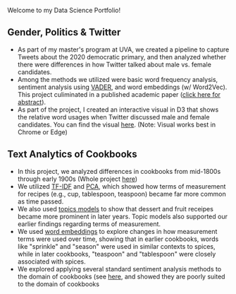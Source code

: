 Welcome to my Data Science Portfolio!  

## Gender, Politics & Twitter

- As part of my master's program at UVA, we created a pipeline to capture Tweets about the 2020 democratic primary, and then analyzed whether there were differences in how Twitter talked about  male vs. female candidates. 
- Among the methods we utilized were basic word frequency analysis, sentiment analysis using [VADER](https://github.com/cjhutto/vaderSentiment), and word embeddings (w/ Word2Vec). This project culiminated in a published academic paper ([click here for abstract](https://ieeexplore.ieee.org/document/9106584)). 
- As part of the project, I created an interactive visual in D3 that shows the relative word usages when Twitter discussed male and female candidates. You can find the visual [here](https://jbtiez.github.io/Demos.io/). (Note: Visual works best in Chrome or Edge) 

## Text Analytics of Cookbooks
- In this project, we analyzed differences in cookbooks from mid-1800s through early 1900s (Whole project [here](https://github.com/jbtiez/Cookbooks_ETA))
- We utilized  [TF-IDF](https://github.com/jbtiez/Cookbooks_ETA/blob/master/TFIDF.ipynb) and [PCA](https://github.com/brigittehogan/Cookbook-Analytics/blob/master/PCA.ipynb), which showed how terms of measurement for recipes (e.g., cup, tablespoon, teaspoon) became far more common as time passed. 
- We also used [topics models](https://github.com/jbtiez/Cookbooks_ETA/blob/master/LDA.ipynb) to show that dessert and fruit receipes became more prominent in later years. Topic models also supported our earlier findings regarding terms of measurement. 
- We used [word embeddings](https://github.com/jbtiez/Cookbooks_ETA/blob/master/Word_Embeddings.ipynb) to explore changes in how measurement terms were used over time, showing that in earlier cookbooks, words like "sprinkle" and "season" were used in similar contexts to spices, while in later cookbooks, "teaspoon" and "tablespoon" were closely associated with spices. 
- We explored applying several standard sentiment analysis methods to the domain of cookbooks (see [here](https://github.com/jbtiez/Cookbooks_ETA/blob/master/Sentiment%20Analysis.ipynb), and showed they are poorly suited to the domain of cookbooks


